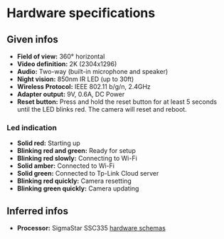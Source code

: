 # Hardware specifications

## Given infos

- **Field of view:** 360° horizontal
- **Video definition:** 2K (2304x1296)
- **Audio:** Two-way (built-in microphone and speaker)
- **Night vision:** 850nm IR LED (up to 30ft)
- **Wireless Protocol:** IEEE 802.11 b/g/n, 2.4GHz
- **Adapter output:** 9V, 0.6A, DC Power
- **Reset button:** Press and hold the reset button for at least 5 seconds until the LED blinks red. The camera will reset and reboot.

### Led indication

- **Solid red:** Starting up
- **Blinking red and green:** Ready for setup
- **Blinking red slowly:** Connecting to Wi-Fi
- **Solid amber:** Connected to Wi-Fi
- **Solid green:** Connected to Tp-Link Cloud server
- **Blinking red quickly:** Camera resetting
- **Blinking green quickly:** Camera updating

## Inferred infos
- **Processor:** SigmaStar SSC335 [hardware schemas](https://linux-chenxing.org/infinity6/ssc335_pb_v03.pdf)



